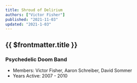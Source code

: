 ```yaml
---
title: Shroud of Delirium
authors: ["Victor Fisher"]
published: "2021-11-03"
updated: "2021-1-03"
---
```


## {{ $frontmatter.title }}

### Psychedelic Doom Band

* Members: Victor Fisher, Aaron Schreiber, David Sommer
* Years Active: 2007 - 2010
